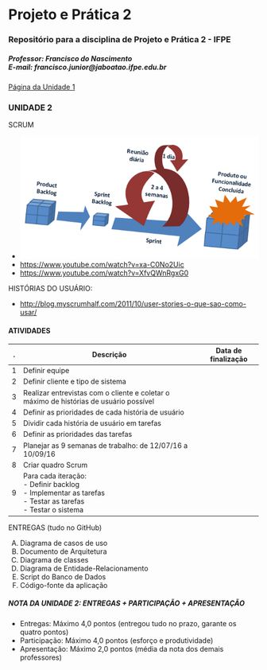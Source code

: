 # Projeto e Prática 2
<h3>Repositório para a disciplina de Projeto e Prática 2 - IFPE</h3>
<h5>Professor: Francisco do Nascimento <BR />
E-mail: francisco.junior@jaboatao.ifpe.edu.br
</h5>

<a href="README2.md">Página da Unidade 1</a>

<h3>UNIDADE 2</h3>

SCRUM
* <img src="Scrum-Process1.png">
* https://www.youtube.com/watch?v=xa-C0No2Uic
* https://www.youtube.com/watch?v=XfvQWnRgxG0

HISTÓRIAS DO USUÁRIO: 
* http://blog.myscrumhalf.com/2011/10/user-stories-o-que-sao-como-usar/ 


#### ATIVIDADES 

. | Descrição | Data de finalização
--- | --------|-------
1 | Definir equipe |
2 | Definir cliente e tipo de sistema |
3 | Realizar entrevistas com o cliente e coletar o máximo de histórias de usuário possível |
4 | Definir as prioridades de cada história de usuário |
5 | Dividir cada história de usuário em tarefas |
6 | Definir as prioridades das tarefas |
7 | Planejar as 9 semanas de trabalho: de 12/07/16 a 10/09/16 |
8 | Criar quadro Scrum  |
9 | Para cada iteração: <BR /> - Definir backlog  <BR /> - Implementar as tarefas <BR/> - Testar as tarefas <br />  - Testar o sistema <BR /> |
   

ENTREGAS (tudo no GitHub)
<ol type=A>
<li>Diagrama de casos de uso</li>
<li>Documento de Arquitetura</li>
<li>Diagrama de classes</li>
<li>Diagrama de Entidade-Relacionamento</li>
<li>Script do Banco de Dados</li>
<li>Código-fonte da aplicação</li>
</ol>

##### NOTA DA UNIDADE 2: ENTREGAS + PARTICIPAÇÃO + APRESENTAÇÃO
 * Entregas: Máximo 4,0 pontos (entregou tudo no prazo, garante os quatro pontos)
 * Participação: Máximo 4,0 pontos (esforço e produtividade)
 * Apresentação: Máximo 2,0 pontos (média da nota dos demais professores)
